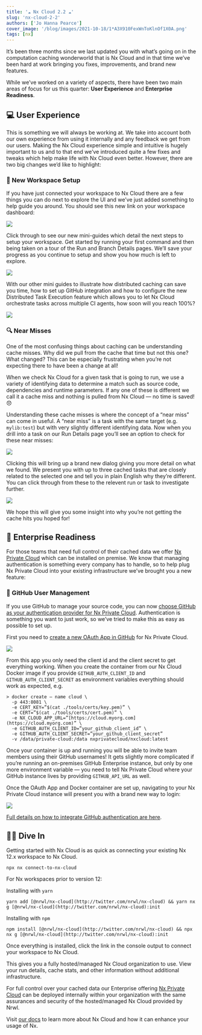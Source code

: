 ```yaml
---
title: '☁️ Nx Cloud 2.2 ☁️'
slug: 'nx-cloud-2-2'
authors: ['Jo Hanna Pearce']
cover_image: '/blog/images/2021-10-18/1*A3X910FexWnToKlnOf1X0A.png'
tags: [nx]
---
```


It’s been three months since we last updated you with what’s going on in the computation caching wonderworld that is Nx Cloud and in that time we’ve been hard at work bringing you fixes, improvements, and brand new features.

While we’ve worked on a variety of aspects, there have been two main areas of focus for us this quarter: **User Experience** and **Enterprise Readiness**.

## 💻 User Experience

This is something we will always be working at. We take into account both our own experience from using it internally and any feedback we get from our users. Making the Nx Cloud experience simple and intuitive is hugely important to us and to that end we’ve introduced quite a few fixes and tweaks which help make life with Nx Cloud even better. However, there are two big changes we’d like to highlight:

### 🚀 New Workspace Setup

If you have just connected your workspace to Nx Cloud there are a few things you can do next to explore the UI and we’ve just added something to help guide you around. You should see this new link on your workspace dashboard:

![](/blog/images/2021-10-18/1*sBXNN2IyQeQHRHJpoyrI6A.avif)

Click through to see our new mini-guides which detail the next steps to setup your workspace. Get started by running your first command and then being taken on a tour of the Run and Branch Details pages. We’ll save your progress as you continue to setup and show you how much is left to explore.

![](/blog/images/2021-10-18/1*COue7syEXpvdj4OxaRR0GA.avif)

With our other mini guides to illustrate how distributed caching can save you time, how to set up GitHub integration and how to configure the new Distributed Task Execution feature which allows you to let Nx Cloud orchestrate tasks across multiple CI agents, how soon will you reach 100%?

![](/blog/images/2021-10-18/1*eTpJ3GPl5Hm7-bU9JXI8aQ.avif)

### 🔍 Near Misses

One of the most confusing things about caching can be understanding cache misses. Why did we pull from the cache that time but not this one? What changed? This can be especially frustrating when you’re not expecting there to have been a change at all!

When we check Nx Cloud for a given task that is going to run, we use a variety of identifying data to determine a match such as source code, dependencies and runtime parameters. If any one of these is different we call it a cache miss and nothing is pulled from Nx Cloud — no time is saved! 😞

Understanding these cache misses is where the concept of a “near miss” can come in useful. A “near miss” is a task with the same target (e.g. `mylib:test`) but with very slightly different identifying data. Now when you drill into a task on our Run Details page you’ll see an option to check for these near misses:

![](/blog/images/2021-10-18/1*JCQG1hI73zLDT6bM9WIb7A.avif)

Clicking this will bring up a brand new dialog giving you more detail on what we found. We present you with up to three cached tasks that are closely related to the selected one and tell you in plain English why they’re different. You can click through from these to the relevent run or task to investigate further.

![](/blog/images/2021-10-18/1*MHF1aB5U2RbMPMtFSYUX0g.avif)

We hope this will give you some insight into why you’re not getting the cache hits you hoped for!

## 🏢 Enterprise Readiness

For those teams that need full control of their cached data we offer [Nx Private Cloud](/enterprise) which can be installed on premise. We know that managing authentication is something every company has to handle, so to help plug Nx Private Cloud into your existing infrastructure we’ve brought you a new feature:

### 🐙 GitHub User Management

If you use GitHub to manage your source code, you can now [choose GitHub as your authentication provider for Nx Private Cloud](/ci/recipes/enterprise/on-premise/auth-github). Authentication is something you want to just work, so we’ve tried to make this as easy as possible to set up.

First you need to [create a new OAuth App in GitHub](https://github.com/settings/developers) for Nx Private Cloud.

![](/blog/images/2021-10-18/1*XUINIAdwB8Rofq4os2BoBQ.avif)

From this app you only need the client id and the client secret to get everything working. When you create the container from our Nx Cloud Docker image if you provide `GITHUB_AUTH_CLIENT_ID` and `GITHUB_AUTH_CLIENT_SECRET` as environment variables everything should work as expected, e.g.

```
> docker create — name cloud \
  -p 443:8081 \
  -e CERT_KEY=”$(cat ./tools/certs/key.pem)” \
  -e CERT=”$(cat ./tools/certs/cert.pem)” \
  -e NX_CLOUD_APP_URL=”[https://cloud.myorg.com](https://cloud.myorg.com)” \
  -e GITHUB_AUTH_CLIENT_ID=”your_github_client_id” \
  -e GITHUB_AUTH_CLIENT_SECRET=”your_github_client_secret”
  -v /data/private-cloud:/data nxprivatecloud/nxcloud:latest
```

Once your container is up and running you will be able to invite team members using their GitHub usernames! It gets slightly more complicated if you’re running an on-premises GitHub Enterprise instance, but only by one more environment variable — you need to tell Nx Private Cloud where your GitHub instance lives by providing `GITHUB_API_URL` as well.

Once the OAuth App and Docker container are set up, navigating to your Nx Private Cloud instance will present you with a brand new way to login:

![](/blog/images/2021-10-18/1*bxE7LlRcLmQT0PhtabDW8Q.avif)

[Full details on how to integrate GitHub authentication are here](/ci/recipes/enterprise/on-premise/auth-github).

## 🏊‍♀️ Dive In

Getting started with Nx Cloud is as quick as connecting your existing Nx 12.x workspace to Nx Cloud.

```shell
npx nx connect-to-nx-cloud
```

For Nx workspaces prior to version 12:

Installing with `yarn`

```shell
yarn add [@nrwl/nx-cloud](http://twitter.com/nrwl/nx-cloud) && yarn nx g [@nrwl/nx-cloud](http://twitter.com/nrwl/nx-cloud):init
```

Installing with `npm`

```shell
npm install [@nrwl/nx-cloud](http://twitter.com/nrwl/nx-cloud) && npx nx g [@nrwl/nx-cloud](http://twitter.com/nrwl/nx-cloud):init
```

Once everything is installed, click the link in the console output to connect your workspace to Nx Cloud.

This gives you a fully hosted/managed Nx Cloud organization to use. View your run details, cache stats, and other information without additional infrastructure.

For full control over your cached data our Enterprise offering [Nx Private Cloud](/enterprise) can be deployed internally within your organization with the same assurances and security of the hosted/managed Nx Cloud provided by Nrwl.

Visit [our docs](/nx-cloud) to learn more about Nx Cloud and how it can enhance your usage of Nx.

